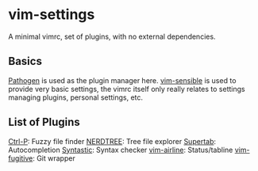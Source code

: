 # vim-settings
A minimal vimrc, set of plugins, with no external dependencies.

## Basics
[Pathogen](https://github.com/tpope/vim-pathogen) is used as the plugin manager
here. [vim-sensible](https://github.com/tpope/vim-sensible) is used to provide
very basic settings, the vimrc itself only really relates to settings managing
plugins, personal settings, etc.

## List of Plugins
[Ctrl-P](https://github.com/ctrlpvim/ctrlp.vim): Fuzzy file finder
[NERDTREE](https://github.com/scrooloose/nerdtree): Tree file explorer
[Supertab](https://github.com/ervandew/supertab): Autocompletion
[Syntastic](https://github.com/vim-syntastic/syntastic): Syntax checker
[vim-airline](https://github.com/vim-airline/vim-airline): Status/tabline
[vim-fugitive](https://github.com/tpope/vim-fugitive): Git wrapper
